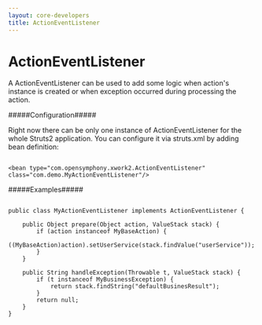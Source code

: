 ```yaml
---
layout: core-developers
title: ActionEventListener
---
```


# ActionEventListener

A ActionEventListener can be used to add some logic when action's instance is created or when exception occurred during processing the action\.

#####Configuration#####

Right now there can be only one instance of ActionEventListener for the whole Struts2 application\. You can configure it via struts\.xml by adding bean definition:


~~~~~~~

<bean type="com.opensymphony.xwork2.ActionEventListener" class="com.demo.MyActionEventListener"/>

~~~~~~~

#####Examples#####



~~~~~~~

public class MyActionEventListener implements ActionEventListener {

    public Object prepare(Object action, ValueStack stack) {
        if (action instanceof MyBaseAction) {
            ((MyBaseAction)action).setUserService(stack.findValue("userService"));
        }
    }
    
    public String handleException(Throwable t, ValueStack stack) {
        if (t instanceof MyBusinessException) {
            return stack.findString("defaultBusinesResult");
        }
        return null;
    }
}

~~~~~~~
